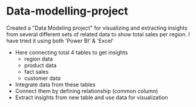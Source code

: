 # Data-modelling-project


Created a "Data Modeling project" for visualizing and extracting insights from several different sets of related data to show total sales per region.
I have tried it using both 'Power BI' & 'Excel'

- Here connecting total 4 tables to get insights
  - region data
  - product data
  - fact sales
  - customer data
- Integrate data from these tables
- Connect them by defining relationship (common column)
- Extract insights from new table and use data for visualization
